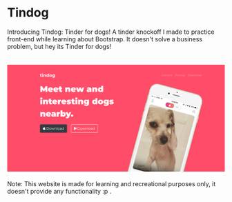 # Tindog
Introducing Tindog: Tinder for dogs! A tinder knockoff I made to practice front-end while learning about Bootstrap.
It doesn't solve a business problem, but hey its Tinder for dogs!
<br/>
<br/>
</br>
![Preview](/images/Preview.png)
</br>
</br>
Note: This website is made for learning and recreational purposes only, it doesn't provide any functionality :p .
